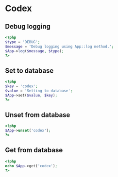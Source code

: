 # Codex

## Debug logging

```php
<?php
$type = 'DEBUG';
$message = 'Debug logging using App::log method.';
$App->log($message, $type);
?>
```

## Set to database

```php
<?php
$key = 'codex';
$value = 'Setting to database';
$App->set($value, $key);
?>
```

## Unset from database

```php
<?php
$App->unset('codex');
?>
```

## Get from database

```php
<?php
echo $App->get('codex');
?>
```
